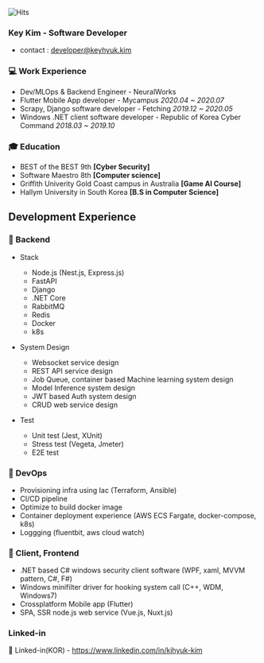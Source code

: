 ![Hits](https://hits.seeyoufarm.com/api/count/incr/badge.svg?url=https://github.com/KimKiHyuk)
### Key Kim - Software Developer
* contact : developer@keyhyuk.kim

### 💻 Work Experience
* Dev/MLOps & Backend Engineer - NeuralWorks 
* Flutter Mobile App developer - Mycampus *2020.04 ~ 2020.07*
* Scrapy, Django software developer - Fetching  *2019.12 ~ 2020.05*
* Windows .NET client software developer - Republic of Korea Cyber Command *2018.03 ~ 2019.10*

### 🎓 Education
* BEST of the BEST 9th **[Cyber Security]**
* Software Maestro 8th  **[Computer science]**
* Griffith Univerity Gold Coast campus in Australia **[Game AI Course]**
* Hallym University in South Korea **[B.S in Computer Science]**

## Development Experience

### 🔨 Backend
* Stack
  * Node.js (Nest.js, Express.js)
  * FastAPI
  * Django
  * .NET Core
  * RabbitMQ
  * Redis
  * Docker
  * k8s
* System Design
  * Websocket service design
  * REST API service design
  * Job Queue, container based Machine learning system design
  * Model Inference system design
  * JWT based Auth system design
  * CRUD web service design

* Test
  * Unit test (Jest, XUnit)
  * Stress test (Vegeta, Jmeter)
  * E2E test

### 🔨 DevOps
* Provisioning infra using Iac (Terraform, Ansible)
* CI/CD pipeline
* Optimize to build docker image
* Container deployment experience (AWS ECS Fargate, docker-compose, k8s)
* Loggging (fluentbit, aws cloud watch)

### 🔨 Client, Frontend
* .NET based C# windows security client software (WPF, xaml, MVVM pattern, C#, F#)
* Windows minifilter driver for hooking system call (C++, WDM, Windows7) 
* Crossplatform Mobile app (Flutter)
* SPA, SSR node.js web service (Vue.js, Nuxt.js)


### Linked-in
👔 Linked-in(KOR) - https://www.linkedin.com/in/kihyuk-kim
